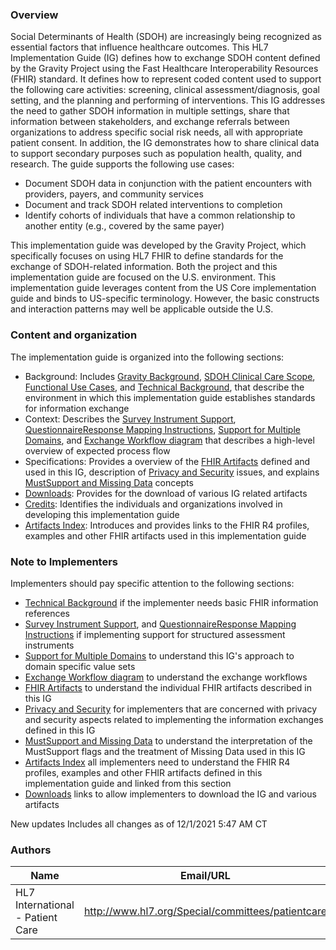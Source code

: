 ### Overview

Social Determinants of Health (SDOH) are increasingly being recognized as essential factors that influence healthcare outcomes. This HL7 Implementation Guide (IG) defines how to exchange SDOH content defined by the Gravity Project using the Fast Healthcare Interoperability Resources (FHIR) standard. It defines how to represent coded content used to support the following care activities: screening, clinical assessment/diagnosis, goal setting, and the planning and performing of interventions. This IG addresses the need to gather SDOH information in multiple settings, share that information between stakeholders, and exchange referrals between organizations to address specific social risk needs, all with appropriate patient consent.  In addition, the IG demonstrates how to share clinical data to support secondary purposes such as population health, quality, and research. The guide supports the following use cases:
* 	Document SDOH data in conjunction with the patient encounters with providers, payers, and community services
* 	Document and track SDOH related interventions to completion
* 	Identify cohorts of individuals that have a common relationship to another entity (e.g., covered by the same payer)


This implementation guide was developed by the Gravity Project, which specifically focuses on using HL7 FHIR to define standards for the exchange of SDOH-related information.  Both the project and this implementation guide are focused on the U.S. environment.  This implementation guide leverages content from the US Core implementation guide and binds to US-specific terminology.  However, the basic constructs and interaction patterns may well be applicable outside the U.S.

### Content and organization

The implementation guide is organized into the following sections:

* Background: Includes [Gravity Background](gravity_background.html), [SDOH Clinical Care Scope](sdoh_clinical_care_scope.html), [Functional Use Cases](functional_use_cases.html), and [Technical Background](technical_background.html), that describe the environment in which this implementation guide establishes standards for information exchange
* Context: Describes the [Survey Instrument Support](survey_instrument_support.html),[ QuestionnaireResponse Mapping Instructions](mapping_instructions.html), [Support for Multiple Domains](support_for_multiple_domains.html), and [Exchange Workflow diagram](exchange_workflow.html) that describes a high-level overview of expected process flow
* Specifications: Provides a overview of the [FHIR Artifacts](fhir_artifacts_overview.html) defined and used in this IG, description of [Privacy and Security](privacy_and_security.html) issues, and explains [MustSupport and Missing Data](mustsupport_and_missing_data.html) concepts 
* [Downloads](downloads.html): Provides for the download of various IG related artifacts
* [Credits](credits.html): Identifies the individuals and organizations involved in developing this implementation guide
* [Artifacts Index](artifacts.html):  Introduces and provides links to the FHIR R4 profiles, examples and other FHIR artifacts used in this implementation guide

### Note to Implementers

Implementers should pay specific attention to the following sections:

* [Technical Background](technical_background.html) if the implementer needs basic FHIR information references
* [Survey Instrument Support](survey_instrument_support.html), and [ QuestionnaireResponse Mapping Instructions](mapping_instructions.html) if implementing support for structured assessment instruments
* [Support for Multiple Domains](support_for_multiple_domains.html) to understand this IG's approach to domain specific value sets
* [Exchange Workflow diagram](exchange_workflow.html) to understand the exchange workflows
* [FHIR Artifacts](fhir_artifacts_overview.html) to understand the individual FHIR artifacts described in this IG
* [Privacy and Security](privacy_and_security.html) for implementers that are concerned with privacy and security aspects related to implementing the information exchanges defined in this IG
* [MustSupport and Missing Data](mustsupport_and_missing_data.html) to understand the interpretation of the MustSupport flags and the treatment of Missing Data used in this IG 
* [Artifacts Index](artifacts.html) all implementers need to understand the FHIR R4 profiles, examples and other FHIR artifacts defined in this implementation guide and linked from this section
* [Downloads](downloads.html) links to allow implementers to download the IG and various artifacts

New updates
Includes all changes as of 12/1/2021 5:47 AM CT



### Authors

<table>
<thead>
<tr>
<th>Name</th>
<th>Email/URL</th>
</tr>
</thead>
<tbody>
<tr>
<td>HL7 International - Patient Care</td>
<td><a href="http://www.hl7.org/Special/committees/patientcare" target="_new">http://www.hl7.org/Special/committees/patientcare</a></td>
</tr>
</tbody>
</table>


